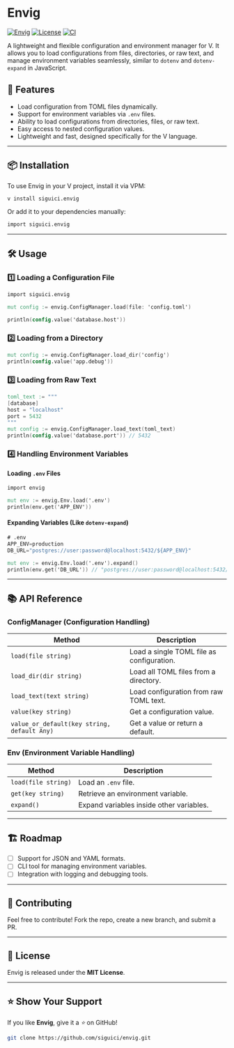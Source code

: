 # Envig

[![Envig](https://img.shields.io/badge/V-Module-blue.svg)](https://vpm.vlang.io/packages/siguici.envig)
[![License](https://img.shields.io/badge/license-MIT-green.svg)](https://github.com/siguici/envig/blob/HEAD/LICENSE.md)
[![CI](https://github.com/siguici/envig/workflows/CI/badge.svg)](https://github.com/siguici/envig/actions)

A lightweight and flexible configuration and environment manager for V.
It allows you to load configurations from files, directories, or raw text,
and manage environment variables seamlessly,
similar to `dotenv` and `dotenv-expand` in JavaScript.

## 🚀 Features

- Load configuration from TOML files dynamically.
- Support for environment variables via `.env` files.
- Ability to load configurations from directories, files, or raw text.
- Easy access to nested configuration values.
- Lightweight and fast, designed specifically for the V language.

---

## 📦 Installation

To use Envig in your V project, install it via VPM:

```sh
v install siguici.envig
```

Or add it to your dependencies manually:

```v
import siguici.envig
```

---

## 🛠️ Usage

### 1️⃣ **Loading a Configuration File**

```v
import siguici.envig

mut config := envig.ConfigManager.load(file: 'config.toml')

println(config.value('database.host'))
```

### 2️⃣ **Loading from a Directory**

```v
mut config := envig.ConfigManager.load_dir('config')
println(config.value('app.debug'))
```

### 3️⃣ **Loading from Raw Text**

```v
toml_text := """
[database]
host = "localhost"
port = 5432
"""
mut config := envig.ConfigManager.load_text(toml_text)
println(config.value('database.port')) // 5432
```

### 4️⃣ **Handling Environment Variables**

#### Loading `.env` Files

```v
import envig

mut env := envig.Env.load('.env')
println(env.get('APP_ENV'))
```

#### Expanding Variables (Like `dotenv-expand`)

```v
# .env
APP_ENV=production
DB_URL="postgres://user:password@localhost:5432/${APP_ENV}"
```

```v
mut env := envig.Env.load('.env').expand()
println(env.get('DB_URL')) // "postgres://user:password@localhost:5432/production"
```

---

## 📚 API Reference

### **ConfigManager** (Configuration Handling)

| Method                | Description |
|-----------------------|-------------|
| `load(file string)`   | Load a single TOML file as configuration. |
| `load_dir(dir string)` | Load all TOML files from a directory. |
| `load_text(text string)` | Load configuration from raw TOML text. |
| `value(key string)` | Get a configuration value. |
| `value_or_default(key string, default Any)` | Get a value or return a default. |

### **Env** (Environment Variable Handling)

| Method                | Description |
|-----------------------|-------------|
| `load(file string)`   | Load an `.env` file. |
| `get(key string)` | Retrieve an environment variable. |
| `expand()` | Expand variables inside other variables. |

---

## 🏗️ Roadmap

- [ ] Support for JSON and YAML formats.
- [ ] CLI tool for managing environment variables.
- [ ] Integration with logging and debugging tools.

---

## 🤝 Contributing

Feel free to contribute! Fork the repo, create a new branch, and submit a PR.

---

## 📜 License

Envig is released under the **MIT License**.

---

## ⭐ Show Your Support

If you like **Envig**, give it a *⭐* on GitHub!

```sh
git clone https://github.com/siguici/envig.git
```
